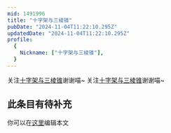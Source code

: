 ```yaml
---
mid: 1491996
title: "十字架与三棱锥"
pubDate: "2024-11-04T11:22:10.295Z"
updatedDate: "2024-11-04T11:22:10.295Z"
profile:
  {
    Nickname: ["十字架与三棱锥"],
  }
---
```


关注[十字架与三棱锥](https://space.bilibili.com/1491996)谢谢喵~ 关注[十字架与三棱锥](https://space.bilibili.com/1491996)谢谢喵~

## 此条目有待补充
你可以在[这里](https://github.com/Yuhanawa/VTuber.ICU/edit/master/src/content/v/十字架与三棱锥/index.md)编辑本文
